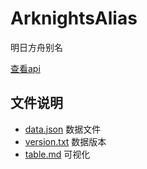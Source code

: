 # ArknightsAlias
明日方舟别名

[查看api](https://alias.arkfans.top/swagger#/)

## 文件说明
- [data.json](./data.json) 数据文件
- [version.txt](./version.txt) 数据版本
- [table.md](./table.md) 可视化
